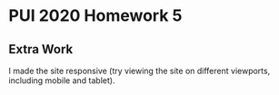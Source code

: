 # PUI 2020 Homework 5

## Extra Work

I made the site responsive (try viewing the site on different viewports, including mobile and tablet).